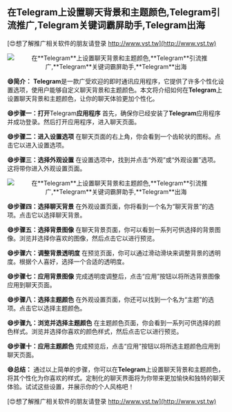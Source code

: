 ## **在**Telegram**上设置聊天背景和主题颜色,**Telegram**引流推广,**Telegram**关键词霸屏助手,**Telegram**出海**

[😍想了解推广相关软件的朋友请登录 http://www.vst.tw](http://www.vst.tw)

 <center><img src="https://vst.tw/MP4/tuiguang/png/6.png" alt="在**Telegram**上设置聊天背景和主题颜色,**Telegram**引流推广,**Telegram**关键词霸屏助手,**Telegram**出海"></center>

**😄简介：**
**Telegram**是一款广受欢迎的即时通讯应用程序，它提供了许多个性化设置选项，使用户能够自定义聊天背景和主题颜色。本文将介绍如何在**Telegram**上设置聊天背景和主题颜色，让你的聊天体验更加个性化。

**😄步骤一：打开**Telegram**应用程序**
首先，确保你已经安装了**Telegram**应用程序并成功登录。然后打开应用程序，进入聊天页面。

**😄步骤二：进入设置选项**
在聊天页面的右上角，你会看到一个齿轮状的图标。点击它以进入设置选项。

**😄步骤三：选择外观设置**
在设置选项中，找到并点击“外观”或“外观设置”选项。这将带你进入外观设置页面。

 <center><img src="https://vst.tw/MP4/tuiguang/png/4.png" alt="在**Telegram**上设置聊天背景和主题颜色,**Telegram**引流推广,**Telegram**关键词霸屏助手,**Telegram**出海"></center>

**😄步骤四：选择聊天背景**
在外观设置页面，你将看到一个名为“聊天背景”的选项。点击它以选择聊天背景。

**😄步骤五：选择背景图像**
在聊天背景页面，你可以看到一系列可供选择的背景图像。浏览并选择你喜欢的图像，然后点击它以进行预览。

**😄步骤六：调整背景透明度**
在预览页面，你可以通过滑动滑块来调整背景的透明度。根据个人喜好，选择一个合适的透明度。

**😄步骤七：应用背景图像**
完成透明度调整后，点击“应用”按钮以将所选背景图像应用到聊天页面。

**😄步骤八：选择主题颜色**
在外观设置页面，你还可以找到一个名为“主题”的选项。点击它以选择主题颜色。

**😄步骤九：浏览并选择主题颜色**
在主题颜色页面，你会看到一系列可供选择的颜色样式。浏览并选择你喜欢的颜色样式，然后点击它以进行预览。

**😄步骤十：应用主题颜色**
完成预览后，点击“应用”按钮以将所选主题颜色应用到聊天页面。

**😄总结：**
通过以上简单的步骤，你可以在**Telegram**上设置聊天背景和主题颜色，将其个性化为你喜欢的样式。定制化的聊天界面将为你带来更加愉快和独特的聊天体验。试试这些设置，并展示你的个人风格吧！

[😍想了解推广相关软件的朋友请登录 http://www.vst.tw](http://www.vst.tw)



